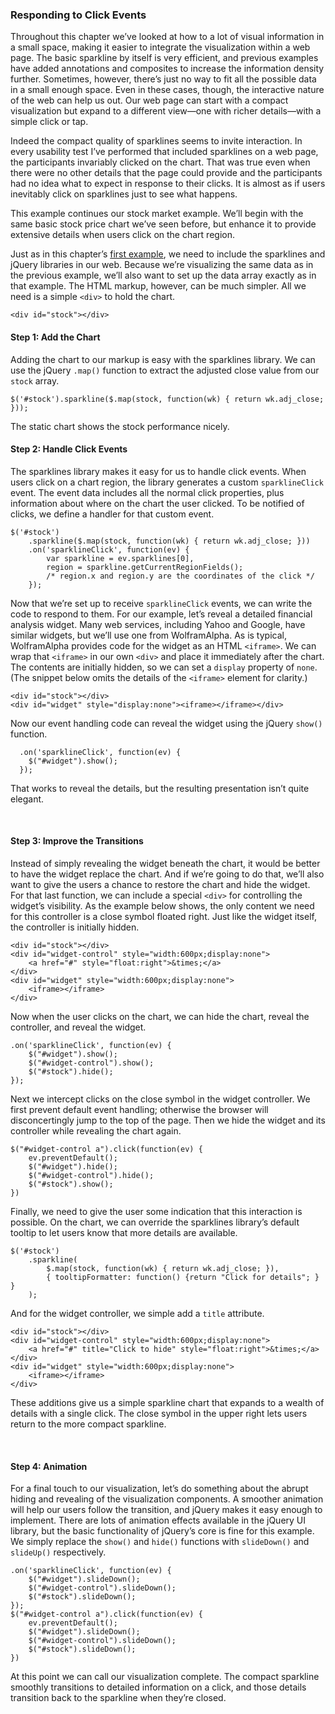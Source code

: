 ### Responding to Click Events

Throughout this chapter we’ve looked at how to a lot of visual information in a small space, making it easier to integrate the visualization within a web page. The basic sparkline by itself is very efficient, and previous examples have added annotations and composites to increase the information density further. Sometimes, however, there’s just no way to fit all the possible data in a small enough space. Even in these cases, though, the interactive nature of the web can help us out. Our web page can start with a compact visualization but expand to a different view—one with richer details—with a simple click or tap.

Indeed the compact quality of sparklines seems to invite interaction. In every usability test I’ve performed that included sparklines on a web page, the participants invariably clicked on the chart. That was true even when there were no other details that the page could provide and the participants had no idea what to expect in response to their clicks. It is almost as if users inevitably click on sparklines just to see what happens.

This example continues our stock market example. We’ll begin with the same basic stock price chart we’ve seen before, but enhance it to provide extensive details when users click on the chart region.

Just as in this chapter’s [first example](#id1), we need to include the sparklines and jQuery libraries in our web. Because we’re visualizing the same data as in the previous example, we’ll also want to set up the data array exactly as in that example. The HTML markup, however, can be much simpler. All we need is a simple `<div>` to hold the chart.

```language-markup
<div id="stock"></div>
```

#### Step 1: Add the Chart

Adding the chart to our markup is easy with the sparklines library. We can use the jQuery `.map()` function to extract the adjusted close value from our `stock` array.

```language-javascript
$('#stock').sparkline($.map(stock, function(wk) { return wk.adj_close; }));
```

The static chart shows the stock performance nicely.

<figure id='click-chart1'></figure>

#### Step 2: Handle Click Events

The sparklines library makes it easy for us to handle click events. When users click on a chart region, the library generates a custom `sparklineClick` event. The event data includes all the normal click properties, plus information about where on the chart the user clicked. To be notified of clicks, we define a handler for that custom event.

```language-javascript
$('#stock')
    .sparkline($.map(stock, function(wk) { return wk.adj_close; }))
    .on('sparklineClick', function(ev) {
        var sparkline = ev.sparklines[0],
        region = sparkline.getCurrentRegionFields();
        /* region.x and region.y are the coordinates of the click */
    });
```

Now that we’re set up to receive `sparklineClick` events, we can write the code to respond to them. For our example, let’s reveal a detailed financial analysis widget. Many web services, including Yahoo and Google, have similar widgets, but we’ll use one from WolframAlpha. As is typical, WolframAlpha provides code for the widget as an HTML `<iframe>`. We can wrap that `<iframe>` in our own `<div>` and place it immediately after the chart. The contents are initially hidden, so we can set a `display` property of `none`. (The snippet below omits the details of the `<iframe>` element for clarity.)

```language-markup
<div id="stock"></div>
<div id="widget" style="display:none"><iframe></iframe></div>
```

Now our event handling code can reveal the widget using the jQuery `show()` function.

```language-javascript
  .on('sparklineClick', function(ev) {
    $("#widget").show();
  });
```

That works to reveal the details, but the resulting presentation isn’t quite elegant.

<div>&nbsp;</div>
<div id="click-chart2"></div>
<div id="popup2" style="width:600px;height:600px;display:none">
<iframe class="wolframAlphaWidgetResults" id="wolframAlphaWidgetResults44381" width="100%" frameborder="0" style="background-color: transparent; height: 600px; background-position: initial initial; background-repeat: initial initial; " src="http://www.wolframalpha.com/widget/input/?input=%5B%2F%2Fstock%3Aaapl%2F%2F%5D&amp;id=a80a2e4562755353141f214b5ad28081"></iframe>
</div>

#### Step 3: Improve the Transitions

Instead of simply revealing the widget beneath the chart, it would be better to have the widget replace the chart. And if we’re going to do that, we’ll also want to give the users a chance to restore the chart and hide the widget. For that last function, we can include a special `<div>` for controlling the widget’s visibility. As the example below shows, the only content we need for this controller is a close symbol floated right. Just like the widget itself, the controller is initially hidden.

```language-markup
<div id="stock"></div>
<div id="widget-control" style="width:600px;display:none">
    <a href="#" style="float:right">&times;</a>
</div>
<div id="widget" style="width:600px;display:none">
    <iframe></iframe>
</div>
```

Now when the user clicks on the chart, we can hide the chart, reveal the controller, and reveal the widget.

```language-javascript
.on('sparklineClick', function(ev) {
    $("#widget").show();
    $("#widget-control").show();
    $("#stock").hide();
});
```

Next we intercept clicks on the close symbol in the widget controller. We first prevent default event handling; otherwise the browser will disconcertingly jump to the top of the page. Then we hide the widget and its controller while revealing the chart again.

```language-javascript
$("#widget-control a").click(function(ev) {
    ev.preventDefault();
    $("#widget").hide();
    $("#widget-control").hide();
    $("#stock").show();
})
```

Finally, we need to give the user some indication that this interaction is possible. On the chart, we can override the sparklines library’s default tooltip to let users know that more details are available.

```language-javascript
$('#stock')
    .sparkline(
        $.map(stock, function(wk) { return wk.adj_close; }),
        { tooltipFormatter: function() {return "Click for details"; } }
    );
```

And for the widget controller, we simple add a `title` attribute.

```language-markup
<div id="stock"></div>
<div id="widget-control" style="width:600px;display:none">
    <a href="#" title="Click to hide" style="float:right">&times;</a>
</div>
<div id="widget" style="width:600px;display:none">
    <iframe></iframe>
</div>
```

These additions give us a simple sparkline chart that expands to a wealth of details with a single click. The close symbol in the upper right lets users return to the more compact sparkline.

<div>&nbsp;</div>
<div id="click-chart3"></div>
<div id="popup3-control" style="width:600px;display:none">
  <a href="#" title="Click to hide" style="float:right">&times;</a>
</div>
<div id="popup3" style="width:600px;height:620px;display:none">
<iframe class="wolframAlphaWidgetResults" id="wolframAlphaWidgetResults44381" width="100%" frameborder="0" style="background-color: transparent; height: 600px; background-position: initial initial; background-repeat: initial initial; " src="http://www.wolframalpha.com/widget/input/?input=%5B%2F%2Fstock%3Aaapl%2F%2F%5D&amp;id=a80a2e4562755353141f214b5ad28081"></iframe>
</div>

#### Step 4: Animation

For a final touch to our visualization, let’s do something about the abrupt hiding and revealing of the visualization components. A smoother animation will help our users follow the transition, and jQuery makes it easy enough to implement. There are lots of animation effects available in the jQuery UI library, but the basic functionality of jQuery’s core is fine for this example. We simply replace the `show()` and `hide()` functions with `slideDown()` and `slideUp()` respectively.

```language-javascript
.on('sparklineClick', function(ev) {
    $("#widget").slideDown();
    $("#widget-control").slideDown();
    $("#stock").slideDown();
});
$("#widget-control a").click(function(ev) {
    ev.preventDefault();
    $("#widget").slideDown();
    $("#widget-control").slideDown();
    $("#stock").slideDown();
})
```

At this point we can call our visualization complete. The compact sparkline smoothly transitions to detailed information on a click, and those details transition back to the sparkline when they’re closed.

<div>&nbsp;</div>
<div id="click-chart4"></div>
<div id="popup4-control" style="width:600px;display:none">
  <a href="#" title="Click to hide" style="float:right">&times;</a>
</div>
<div id="popup4" style="width:600px;height:620px;display:none">
<iframe class="wolframAlphaWidgetResults" id="wolframAlphaWidgetResults44381" width="100%" frameborder="0" style="background-color: transparent; height: 600px; background-position: initial initial; background-repeat: initial initial; " src="http://www.wolframalpha.com/widget/input/?input=%5B%2F%2Fstock%3Aaapl%2F%2F%5D&amp;id=a80a2e4562755353141f214b5ad28081"></iframe>
</div>



<script>
contentLoaded.done(function() {

var stock = [
  { date: "2012-01-03", open: 409.40, high: 422.75, low: 409.00, close: 422.40, volume: 10283900, adj_close: 416.26 },
  { date: "2012-01-09", open: 425.50, high: 427.75, low: 418.66, close: 419.81, volume:  9327900, adj_close: 413.70 },
  { date: "2012-01-17", open: 424.20, high: 431.37, low: 419.75, close: 420.30, volume: 10673200, adj_close: 414.19 },
  { date: "2012-01-23", open: 422.67, high: 454.45, low: 419.55, close: 447.28, volume: 17397900, adj_close: 440.77 },
  { date: "2012-01-30", open: 445.71, high: 460.00, low: 445.39, close: 459.68, volume: 10817600, adj_close: 452.99 },
  { date: "2012-02-06", open: 458.38, high: 497.62, low: 458.20, close: 493.42, volume: 17778800, adj_close: 486.24 },
  { date: "2012-02-13", open: 499.53, high: 526.29, low: 486.63, close: 502.12, volume: 28314900, adj_close: 494.82 },
  { date: "2012-02-21", open: 506.88, high: 522.90, low: 504.12, close: 522.41, volume: 18499900, adj_close: 514.81 },
  { date: "2012-02-27", open: 521.31, high: 548.21, low: 516.28, close: 545.18, volume: 22964000, adj_close: 537.25 },
  { date: "2012-03-05", open: 545.42, high: 547.74, low: 516.22, close: 545.17, volume: 23951800, adj_close: 537.24 },
  { date: "2012-03-12", open: 548.98, high: 600.01, low: 547.00, close: 585.57, volume: 32158400, adj_close: 577.05 },
  { date: "2012-03-19", open: 598.37, high: 609.65, low: 589.05, close: 596.05, volume: 24402100, adj_close: 587.38 },
  { date: "2012-03-26", open: 599.79, high: 621.45, low: 595.26, close: 599.55, volume: 22840000, adj_close: 590.83 },
  { date: "2012-04-02", open: 601.83, high: 634.66, low: 600.38, close: 633.68, volume: 23635600, adj_close: 624.46 },
  { date: "2012-04-09", open: 626.13, high: 644.00, low: 603.51, close: 605.23, volume: 26127500, adj_close: 596.43 },
  { date: "2012-04-16", open: 610.06, high: 620.25, low: 570.42, close: 572.98, volume: 34975300, adj_close: 564.65 },
  { date: "2012-04-23", open: 570.61, high: 618.00, low: 555.00, close: 603.00, volume: 27794600, adj_close: 594.23 },
  { date: "2012-04-30", open: 597.80, high: 598.40, low: 565.17, close: 565.25, volume: 17607600, adj_close: 557.03 },
  { date: "2012-05-07", open: 561.50, high: 575.88, low: 558.73, close: 566.71, volume: 15505800, adj_close: 558.47 },
  { date: "2012-05-14", open: 562.57, high: 567.51, low: 522.18, close: 530.38, volume: 20281200, adj_close: 522.67 },
  { date: "2012-05-21", open: 534.50, high: 576.50, low: 534.05, close: 562.29, volume: 19540000, adj_close: 554.11 },
  { date: "2012-05-29", open: 570.90, high: 581.50, low: 560.52, close: 560.99, volume: 17166000, adj_close: 552.83 },
  { date: "2012-06-04", open: 561.50, high: 580.58, low: 548.50, close: 580.32, volume: 14813900, adj_close: 571.88 },
  { date: "2012-06-11", open: 587.72, high: 588.50, low: 566.70, close: 574.13, volume: 14293200, adj_close: 565.78 },
  { date: "2012-06-18", open: 570.96, high: 590.00, low: 570.37, close: 582.10, volume: 12654100, adj_close: 573.63 },
  { date: "2012-06-25", open: 577.30, high: 584.00, low: 565.61, close: 584.00, volume: 10630300, adj_close: 575.51 },
  { date: "2012-07-02", open: 584.73, high: 614.34, low: 583.60, close: 605.88, volume: 13795700, adj_close: 597.07 },
  { date: "2012-07-09", open: 605.30, high: 619.87, low: 592.68, close: 604.97, volume: 15001100, adj_close: 596.17 },
  { date: "2012-07-16", open: 605.12, high: 615.35, low: 603.15, close: 604.30, volume: 12013700, adj_close: 595.51 },
  { date: "2012-07-23", open: 594.40, high: 609.68, low: 570.00, close: 585.16, volume: 19578500, adj_close: 576.65 },
  { date: "2012-07-30", open: 590.92, high: 617.98, low: 587.82, close: 615.70, volume: 13593200, adj_close: 606.74 },
  { date: "2012-08-06", open: 617.29, high: 625.00, low: 615.26, close: 621.70, volume:  8955900, adj_close: 615.29 },
  { date: "2012-08-13", open: 623.39, high: 648.19, low: 623.25, close: 648.11, volume: 11240200, adj_close: 641.43 },
  { date: "2012-08-20", open: 650.01, high: 674.88, low: 648.11, close: 663.22, volume: 20349200, adj_close: 656.38 },
  { date: "2012-08-27", open: 679.99, high: 680.87, low: 657.25, close: 665.24, volume: 10987500, adj_close: 658.38 },
  { date: "2012-09-04", open: 665.76, high: 682.48, low: 664.50, close: 680.44, volume: 12724300, adj_close: 673.42 },
  { date: "2012-09-10", open: 680.45, high: 696.98, low: 656.00, close: 691.28, volume: 20736000, adj_close: 684.15 },
  { date: "2012-09-17", open: 699.35, high: 705.07, low: 693.62, close: 700.09, volume: 14332600, adj_close: 692.87 },
  { date: "2012-09-24", open: 686.86, high: 695.12, low: 660.35, close: 667.10, volume: 20459000, adj_close: 660.22 },
  { date: "2012-10-01", open: 671.16, high: 676.75, low: 650.65, close: 652.59, volume: 18290000, adj_close: 645.86 },
  { date: "2012-10-08", open: 646.88, high: 647.56, low: 623.55, close: 629.71, volume: 21378800, adj_close: 623.21 },
  { date: "2012-10-15", open: 632.35, high: 652.79, low: 609.62, close: 609.84, volume: 18514400, adj_close: 603.55 },
  { date: "2012-10-22", open: 612.42, high: 635.38, low: 591.00, close: 604.00, volume: 24908300, adj_close: 597.77 },
  { date: "2012-10-31", open: 594.88, high: 603.00, low: 574.75, close: 576.80, volume: 17508000, adj_close: 570.85 },
  { date: "2012-11-05", open: 583.52, high: 590.74, low: 533.72, close: 547.06, volume: 26312500, adj_close: 543.89 },
  { date: "2012-11-12", open: 554.15, high: 554.50, low: 505.75, close: 527.68, volume: 25590900, adj_close: 524.62 },
  { date: "2012-11-19", open: 540.71, high: 572.00, low: 539.88, close: 571.50, volume: 18856200, adj_close: 568.19 },
  { date: "2012-11-26", open: 575.90, high: 594.25, low: 572.26, close: 585.28, volume: 18505600, adj_close: 581.89 },
  { date: "2012-12-03", open: 593.65, high: 594.59, low: 518.63, close: 533.25, volume: 28073100, adj_close: 530.16 },
  { date: "2012-12-10", open: 525.00, high: 549.56, low: 505.58, close: 509.79, volume: 23891500, adj_close: 506.84 },
  { date: "2012-12-17", open: 508.93, high: 534.90, low: 501.23, close: 519.33, volume: 20790100, adj_close: 516.32 },
  { date: "2012-12-24", open: 520.35, high: 524.25, low: 504.66, close: 509.59, volume: 11496300, adj_close: 506.64 },
  { date: "2012-12-31", open: 510.53, high: 535.40, low: 509.00, close: 532.17, volume: 23553300, adj_close: 529.09 },
];

$('#click-chart1').sparkline(
    $.map(stock, function(wk) { return wk.adj_close; }),
    {
        height: 40,
        width: 200,
        lineColor: "#745eb7",
        fillColor: "#95a7e8",
        spotColor: false,
        minSpotColor: "#fca44e",
        maxSpotColor: "#fca44e",
    }
);

$('#click-chart2')
  .sparkline(
    $.map(stock, function(wk) { return wk.adj_close; }),
    {
        height: 40,
        width: 200,
        lineColor: "#745eb7",
        fillColor: "#95a7e8",
        spotColor: false,
        minSpotColor: "#fca44e",
        maxSpotColor: "#fca44e",
    }
  ).on('sparklineClick', function(ev) {
    $("#popup2").show();
  });

$('#click-chart3')
  .sparkline(
    $.map(stock, function(wk) { return wk.adj_close; }),
    {
        height: 40,
        width: 200,
        lineColor: "#745eb7",
        fillColor: "#95a7e8",
        spotColor: false,
        minSpotColor: "#fca44e",
        maxSpotColor: "#fca44e",
        disableHighlight: true,
        tooltipFormatter: function() {return "Click for details"; }
    }
  ).on('sparklineClick', function(ev) {
    $("#popup3").show();
    $("#popup3-control").show();
    $('#click-chart3').hide();
  });
  $("#popup3-control a").click(function(ev) {
    ev.preventDefault();
    $("#popup3").hide();
    $("#popup3-control").hide();
    $('#click-chart3').show();
  })

$('#click-chart4')
  .sparkline(
    $.map(stock, function(wk) { return wk.adj_close; }),
    {
        height: 40,
        width: 200,
        lineColor: "#745eb7",
        fillColor: "#95a7e8",
        spotColor: false,
        minSpotColor: "#fca44e",
        maxSpotColor: "#fca44e",
        disableHighlight: true,
        tooltipFormatter: function() {return "Click for details"; }
    }
  ).on('sparklineClick', function(ev) {
    $("#popup4").slideDown();
    $("#popup4-control").slideDown();
    $('#click-chart4').slideUp();
  });
  $("#popup4-control a").click(function(ev) {
    ev.preventDefault();
    $("#popup4").slideUp();
    $("#popup4-control").slideUp();
    $('#click-chart4').slideDown();
  })

});
</script>

